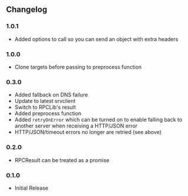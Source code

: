 ## Changelog ##

### 1.0.1 ###
* Added options to call so you can send an object with extra headers

### 1.0.0 ###
* Clone targets before passing to preprocess function

### 0.3.0 ###
* Added fallback on DNS failure
* Update to latest srvclient
* Switch to RPCLib's result
* Added preprocess function
* Added `retryOnError` which can be turned on to enable falling back
to another server when receiving a HTTP/JSON error
* HTTP/JSON/timeout errors no longer are retried (see above)

### 0.2.0 ###
* RPCResult can be treated as a promise

### 0.1.0 ###
* Initial Release
